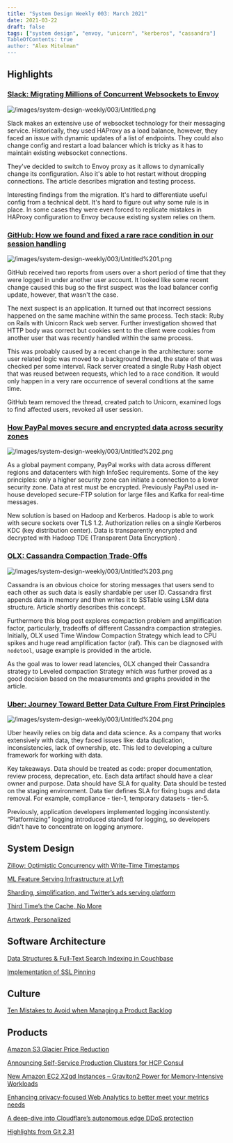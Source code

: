 ```yaml
---
title: "System Design Weekly 003: March 2021"
date: 2021-03-22
draft: false
tags: ["system design", "envoy, "unicorn", "kerberos", "cassandra"]
TableOfContents: true
author: "Alex Mitelman"
---
```


## Highlights

### [Slack: Migrating Millions of Concurrent Websockets to Envoy](https://slack.engineering/migrating-millions-of-concurrent-websockets-to-envoy/)

![/images/system-design-weekly/003/Untitled.png](/images/system-design-weekly/003/Untitled.png)

Slack makes an extensive use of websocket technology for their messaging service. Historically, they used HAProxy as a load balance, however, they faced an issue with dynamic updates of a list of endpoints. They could also change config and restart a load balancer which is tricky as it has to maintain existing websocket connections.

They've decided to switch to Envoy proxy as it allows to dynamically change its configuration. Also it's able to hot restart without dropping connections. The article describes migration and testing process.

Interesting findings from the migration. It's hard to differentiate useful config from a technical debt. It's hard to figure out why some rule is in place. In some cases they were even forced to replicate mistakes in HAProxy configuration to Envoy because existing system relies on them.

### [GitHub: How we found and fixed a rare race condition in our session handling](https://github.blog/2021-03-18-how-we-found-and-fixed-a-rare-race-condition-in-our-session-handling/)

![/images/system-design-weekly/003/Untitled%201.png](/images/system-design-weekly/003/Untitled%201.png)

GitHub received two reports from users over a short period of time that they were logged in under another user account. It looked like some recent change caused this bug so the first suspect was the load balancer config update, however, that wasn't the case.

The next suspect is an application. It turned out that incorrect sessions happened on the same machine within the same process. Tech stack: Ruby on Rails with Unicorn Rack web server. Further investigation showed that HTTP body was correct but cookies sent to the client were cookies from another user that was recently handled within the same process.

This was probably caused by a recent change in the architecture: some user related logic was moved to a background thread, the state of that was checked per some interval. Rack server created a single  Ruby Hash object that was reused between requests, which led to a race condition. It would only happen in a very rare occurrence of several conditions at the same time.

GitHub team removed the thread, created patch to Unicorn, examined logs to find affected users, revoked all user session. 

### [How PayPal moves secure and encrypted data across security zones](https://medium.com/paypal-tech/how-paypal-moves-secure-and-encrypted-data-across-security-zones-10010c1788ce)

![/images/system-design-weekly/003/Untitled%202.png](/images/system-design-weekly/003/Untitled%202.png)

As a global payment company, PayPal works with data across different regions and datacenters with high InfoSec requirements. Some of the key principles: only a higher security zone can initiate a connection to a lower security zone. Data at rest must be encrypted. Previously PayPal used in-house developed secure-FTP solution for large files and Kafka for real-time messages.

New solution is based on Hadoop and Kerberos. Hadoop is able to work with secure sockets over TLS 1.2. Authorization relies on a single Kerberos KDC (key distribution center). Data is transparently encrypted and decrypted with Hadoop TDE (Transparent Data Encryption) .

### [OLX: Cassandra Compaction Trade-Offs](https://tech.olx.com/cassandra-compaction-trade-offs-848ba51c64c0)

![/images/system-design-weekly/003/Untitled%203.png](/images/system-design-weekly/003/Untitled%203.png)

Cassandra is an obvious choice for storing messages that users send to each other as such data is easily shardable per user ID. Cassandra first appends data in memory and then writes it to SSTable using LSM data structure. Article shortly describes this concept. 

Furthermore this blog post explores compaction problem and amplification factor, particularly, tradeoffs of different Cassandra compaction strategies. Initially, OLX used Time Window Compaction Strategy which lead to CPU spikes and huge read amplification factor (raf). This can be diagnosed with `nodetool`, usage example is provided in the article.

As the goal was to lower read latencies, OLX changed their Cassandra strategy to Leveled compaction Strategy which was further proved as a good decision based on the measurements and graphs provided in the article.

### [Uber: Journey Toward Better Data Culture From First Principles](https://eng.uber.com/ubers-journey-toward-better-data-culture-from-first-principles/)

![/images/system-design-weekly/003/Untitled%204.png](/images/system-design-weekly/003/Untitled%204.png)

Uber heavily relies on big data and data science. As a company that works extensively with data, they faced issues like: data duplication, inconsistencies, lack of ownership, etc. This led to developing a culture framework for working with data.

Key takeaways. Data should be treated as code: proper documentation, review process, deprecation, etc. Each data artifact should have a clear owner and purpose. Data should have SLA for quality. Data should be tested on the staging environment. Data tier defines SLA for fixing bugs and data removal. For example, compliance - tier-1, temporary datasets - tier-5.

Previously, application developers implemented logging inconsistently. “Platformizing” logging introduced standard for logging, so developers didn't have to concentrate on logging anymore.

## System Design

[Zillow: Optimistic Concurrency with Write-Time Timestamps](https://www.scylladb.com/2021/03/16/zillow-optimistic-concurrency-with-write-time-timestamps/)

[ML Feature Serving Infrastructure at Lyft](https://eng.lyft.com/ml-feature-serving-infrastructure-at-lyft-d30bf2d3c32a)

[Sharding, simplification, and Twitter’s ads serving platform](https://blog.twitter.com/engineering/en_us/topics/infrastructure/2021/sharding-simplification-and-twitters-ads-serving-platform.html)

[Third Time’s the Cache, No More](https://blog.cloudflare.com/third-times-the-cache-no-more/)

[Artwork, Personalized](https://blog.hotstar.com/artwork-personalised-5c9cdd5cf42b)

## Software Architecture

[Data Structures & Full-Text Search Indexing in Couchbase](https://blog.couchbase.com/data-structures-full-text-search-indexing-in-couchbase/)

[Implementation of SSL Pinning](https://medium.com/walmartglobaltech/implementation-of-ssl-pinning-7e57e280cc49)

## Culture

[Ten Mistakes to Avoid when Managing a Product Backlog](https://medium.com/expedia-group-tech/10-mistakes-that-should-be-avoided-when-managing-a-product-backlog-1c6c1f5653de)

## Products

[Amazon S3 Glacier Price Reduction](https://aws.amazon.com/blogs/aws/amazon-s3-glacier-price-reduction/)

[Announcing Self-Service Production Clusters for HCP Consul](https://www.hashicorp.com/blog/announcing-self-service-production-clusters-for-hcp-consul)

[New Amazon EC2 X2gd Instances – Graviton2 Power for Memory-Intensive Workloads](https://aws.amazon.com/blogs/aws/new-amazon-ec2-x2gd-instances-graviton2-power-for-memory-intensive-workloads/)

[Enhancing privacy-focused Web Analytics to better meet your metrics needs](https://blog.cloudflare.com/enhancing-privacy-focused-web-analytics-to-better-meet-your-metrics-needs/)

[A deep-dive into Cloudflare’s autonomous edge DDoS protection](https://blog.cloudflare.com/deep-dive-cloudflare-autonomous-edge-ddos-protection/)

[Highlights from Git 2.31](https://github.blog/2021-03-15-highlights-from-git-2-31/)
